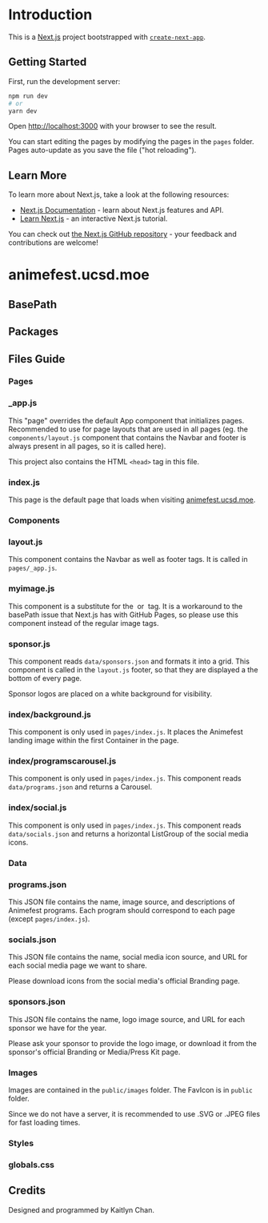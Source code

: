 # Introduction

This is a [Next.js](https://nextjs.org/) project bootstrapped with [`create-next-app`](https://github.com/vercel/next.js/tree/canary/packages/create-next-app).

## Getting Started

First, run the development server:

```bash
npm run dev
# or
yarn dev
```

Open [http://localhost:3000](http://localhost:3000) with your browser to see the result.

You can start editing the pages by modifying the pages in the `pages` folder. Pages auto-update as you save the file ("hot reloading").

## Learn More

To learn more about Next.js, take a look at the following resources:

- [Next.js Documentation](https://nextjs.org/docs) - learn about Next.js features and API.
- [Learn Next.js](https://nextjs.org/learn) - an interactive Next.js tutorial.

You can check out [the Next.js GitHub repository](https://github.com/vercel/next.js/) - your feedback and contributions are welcome!

# animefest.ucsd.moe

## BasePath

## Packages

## Files Guide

### **Pages**

### _app.js

This "page" overrides the default App component that initializes pages. Recommended to use for page layouts that are used in all pages (eg. the `components/layout.js` component that contains the Navbar and footer is always present in all pages, so it is called here).

This project also contains the HTML `<head>` tag in this file.

### index.js

This page is the default page that loads when visiting [animefest.ucsd.moe](https://animefest.ucsd.moe).

### **Components**

### layout.js

This component contains the Navbar as well as footer tags. It is called in `pages/_app.js`.

### myimage.js

This component is a substitute for the <image> or <Image> tag. It is a workaround to the basePath issue that Next.js has with GitHub Pages, so please use this component instead of the regular image tags.

### sponsor.js

This component reads `data/sponsors.json` and formats it into a grid. This component is called in the `layout.js` footer, so that they are displayed a the bottom of every page.

Sponsor logos are placed on a white background for visibility.

### index/background.js

This component is only used in `pages/index.js`. It places the Animefest landing image within the first Container in the page.

### index/programscarousel.js

This component is only used in `pages/index.js`. This component reads `data/programs.json` and returns a Carousel.

### index/social.js

This component is only used in `pages/index.js`. This component reads `data/socials.json` and returns a horizontal ListGroup of the social media icons.

### **Data**

### programs.json

This JSON file contains the name, image source, and descriptions of Animefest programs. Each program should correspond to each page (except `pages/index.js`).

### socials.json

This JSON file contains the name, social media icon source, and URL for each social media page we want to share.

Please download icons from the social media's official Branding page.

### sponsors.json

This JSON file contains the name, logo image source, and URL for each sponsor we have for the year.

Please ask your sponsor to provide the logo image, or download it from the sponsor's official Branding or Media/Press Kit page.

### **Images**

Images are contained in the `public/images` folder. The FavIcon is in `public` folder.

Since we do not have a server, it is recommended to use .SVG or .JPEG files for fast loading times.

### **Styles**

### globals.css


## Credits

Designed and programmed by Kaitlyn Chan.

